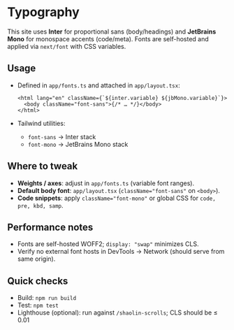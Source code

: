 # Typography

This site uses **Inter** for proportional sans (body/headings) and **JetBrains Mono** for monospace accents (code/meta). Fonts are self-hosted and applied via `next/font` with CSS variables.

## Usage

- Defined in `app/fonts.ts` and attached in `app/layout.tsx`:

  ```tsx
  <html lang="en" className={`${inter.variable} ${jbMono.variable}`}>
    <body className="font-sans">{/* … */}</body>
  </html>
  ```

- Tailwind utilities:
  - `font-sans` → Inter stack
  - `font-mono` → JetBrains Mono stack

## Where to tweak

- **Weights / axes**: adjust in `app/fonts.ts` (variable font ranges).
- **Default body font**: `app/layout.tsx` (`className="font-sans"` on `<body>`).
- **Code snippets**: apply `className="font-mono"` or global CSS for `code, pre, kbd, samp`.

## Performance notes

- Fonts are self-hosted WOFF2; `display: "swap"` minimizes CLS.
- Verify no external font hosts in DevTools → Network (should serve from same origin).

## Quick checks

- Build: `npm run build`
- Test: `npm test`
- Lighthouse (optional): run against `/shaolin-scrolls`; CLS should be ≤ 0.01
